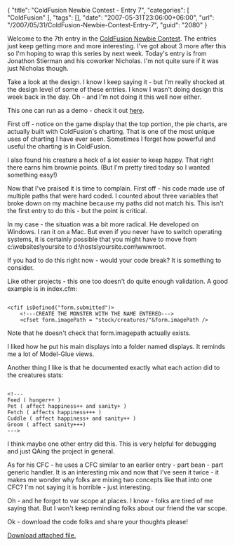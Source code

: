 {
	"title": "ColdFusion Newbie Contest - Entry 7",
	"categories": [
		"ColdFusion"
	],
	"tags": [],
	"date": "2007-05-31T23:06:00+06:00",
	"url": "/2007/05/31/ColdFusion-Newbie-Contest-Entry-7",
	"guid": "2080"
}

Welcome to the 7th entry in the <a href="http://ray.camdenfamily.com/index.cfm/2007/4/16/ColdFusion-Newbie-Contest-Announced--Monster-Maker">ColdFusion Newbie Contest</a>. The entries just keep getting more and more interesting. I've got about 3 more after this so I'm hoping to wrap this series by next week. Today's entry is from Jonathon Stierman and his coworker Nicholas. I'm not quite sure if it was just Nicholas though.
<!--more-->
Take a look at the design. I know I keep saying it - but I'm really shocked at the design level of some of these entries. I know I wasn't doing design this week back in the day. Oh - and I'm not doing it this well now either. 

This one can run as a demo - check it out <a href="http://ray.camdenfamily.com/demos/contest6/camdencontest/">here</a>. 

First off - notice on the game display that the top portion, the pie charts, are actually built with ColdFusion's charting. That is one of the most unique uses of charting I have ever seen. Sometimes I forget how powerful and useful the charting is in ColdFusion. 

I also found his creature a heck of a lot easier to keep happy. That right there earns him brownie points. (But I'm pretty tired today so I wanted something easy!)

Now that I've praised it is time to complain. First off - his code made use of multiple paths that were hard coded. I counted about three variables that broke down on my machine because my paths did not match his. This isn't the first entry to do this - but the point is critical. 

In my case - the situation was a bit more radical. He developed on Windows. I ran it on a Mac. But even if you never have to switch operating systems, it is certainly possible that you might have to move from c:\websites\yoursite to d:\hosts\yoursite.com\wwwroot.

If you had to do this right now - would your code break? It is something to consider. 

Like other projects - this one too doesn't do quite enough validation. A good example is in index.cfm:

<code>
&lt;cfif isDefined("form.submitted")&gt;
	&lt;!---CREATE THE MONSTER WITH THE NAME ENTERED---&gt;
	&lt;cfset form.imagePath = "stock/creatures/"&form.imagePath /&gt;
</code>

Note that he doesn't check that form.imagepath actually exists. 

I liked how he put his main displays into a folder named displays. It reminds me a lot of Model-Glue views. 

Another thing I like is that he documented exactly what each action did to the creatures stats:

<code>
&lt;!---
Feed ( hunger++ )
Pet ( affect happiness++ and sanity+ )
Fetch ( affects happiness+++ )
Cuddle ( affect happiness+ and sanity++ )
Groom ( affect sanity+++)
---&gt;
</code>

I think maybe one other entry did this. This is very helpful for debugging and just QAing the project in general.

As for his CFC - he uses a CFC similar to an earlier entry - part bean - part generic handler. It is an interesting mix and now that I've seen it twice - it makes me wonder why folks are mixing two concepts like that into one CFC? I'm not saying it is horrible - just interesting.

Oh - and he forgot to var scope at places. I know - folks are tired of me saying that. But I won't keep reminding folks about our friend the var scope.

Ok - download the code folks and share your thoughts please!<p><a href='enclosures/D%3A%5Cwebsites%5Cdev%2Ecamdenfamily%2Ecom%5Cenclosures%2FCamdenContest%2Ezip'>Download attached file.</a></p>